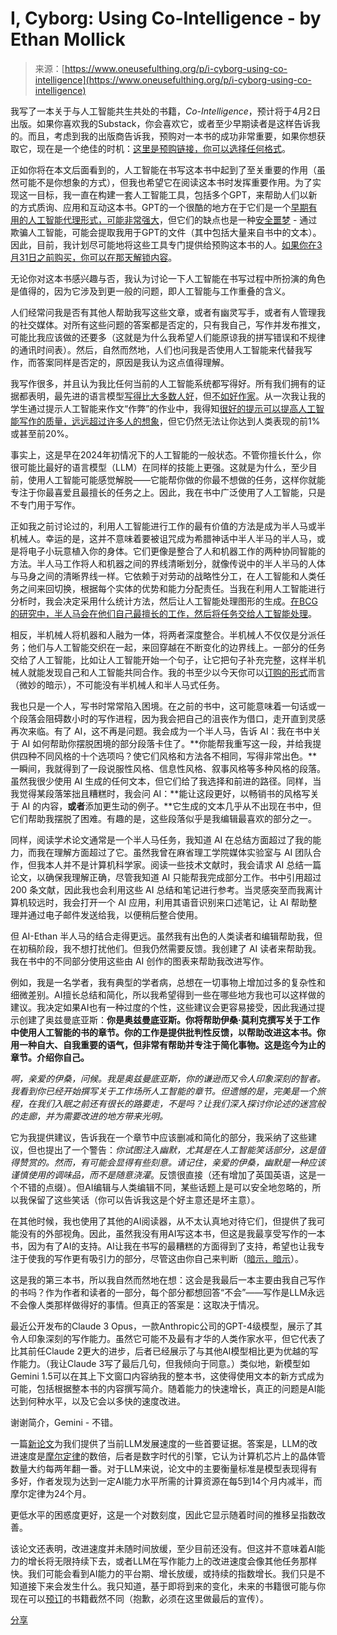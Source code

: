 <!--yml

category: 未分类

date: 2024-05-27 15:00:47

-->

# I, Cyborg: Using Co-Intelligence - by Ethan Mollick

> 来源：[https://www.oneusefulthing.org/p/i-cyborg-using-co-intelligence](https://www.oneusefulthing.org/p/i-cyborg-using-co-intelligence)

我写了一本关于与人工智能共生共处的书籍，*Co-Intelligence*，预计将于4月2日出版。如果你喜欢我的Substack，你会喜欢它，或者至少早期读者是这样告诉我的。而且，考虑到我的出版商告诉我，预购对一本书的成功非常重要，如果你想获取它，现在是一个绝佳的时机：[这里是预购链接，你可以选择任何格式](https://www.penguinrandomhouse.com/books/741805/co-intelligence-by-ethan-mollick/?ref=PRH410E2C567AF)。

正如你将在本文后面看到的，人工智能在书写这本书中起到了至关重要的作用（虽然可能不是你想象的方式），但我也希望它在阅读这本书时发挥重要作用。为了实现这一目标，我一直在构建一套人工智能工具，包括多个GPT，来帮助人们以新的方式质询、应用和互动这本书。GPT的一个很酷的地方在于它们是一个[早期有用的人工智能代理形式，可能非常强大](https://www.oneusefulthing.org/p/almost-an-agent-what-gpts-can-do)，但它们的缺点也是一种[安全噩梦](https://arxiv.org/abs/2311.11538) - 通过欺骗人工智能，可能会提取我用于GPT的文件（其中包括大量来自书中的文本）。因此，目前，我计划尽可能地将这些工具专门提供给预购这本书的人。[如果你在3月31日之前购买，你可以在那天解锁内容](https://www.moreusefulthings.com/book)。

无论你对这本书感兴趣与否，我认为讨论一下人工智能在书写过程中所扮演的角色是值得的，因为它涉及到更一般的问题，即人工智能与工作重叠的含义。

人们经常问我是否有其他人帮助我写这些文章，或者有幽灵写手，或者有人管理我的社交媒体。对所有这些问题的答案都是否定的，只有我自己，写作并发布推文，可能比我应该做的还要多（这就是为什么我希望人们能原谅我的拼写错误和不规律的通讯时间表）。然后，自然而然地，人们也问我是否使用人工智能来代替我写作，而答案同样是否定的，原因是我认为这点值得理解。

我写作很多，并且认为我比任何当前的人工智能系统都写得好。所有我们拥有的证据都表明，最先进的语言模型[写得比大多数人好](https://economics.mit.edu/sites/default/files/inline-files/Noy_Zhang_1_0.pdf)，但[不如好作家](https://arxiv.org/pdf/2309.14556.pdf)。从一次我让我的学生通过提示人工智能来作文“作弊”的作业中，我得知[很好的提示可以提高人工智能写作的质量，远远超过许多人的想象](https://www.oneusefulthing.org/p/embracing-weirdness-what-it-means)，但它仍然无法让你达到人类表现的前1%或甚至前20%。

事实上，这是早在2024年初情况下的人工智能的一般状态。不管你擅长什么，你很可能比最好的语言模型（LLM）在同样的技能上更强。这就是为什么，至少目前，使用人工智能可能感觉解脱——它能帮你做的你最不想做的任务，这样你就能专注于你最喜爱且最擅长的任务之上。因此，我在书中广泛使用了人工智能，只是不专门用于写作。

正如我之前讨论过的，利用人工智能进行工作的最有价值的方法是成为半人马或半机械人。幸运的是，这并不意味着要被诅咒成为希腊神话中半人半马的半人马，或是将电子小玩意植入你的身体。它们更像是整合了人和机器工作的两种协同智能的方法。半人马工作将人和机器之间的界线清晰划分，就像传说中的半人半马的人体与马身之间的清晰界线一样。它依赖于对劳动的战略性分工，在人工智能和人类任务之间来回切换，根据每个实体的优势和能力分配责任。当我在利用人工智能进行分析时，我会决定采用什么统计方法，然后让人工智能处理图形的生成。[在BCG的研究中，半人马会在他们自己最擅长的工作，然后将任务交给人工智能处理](https://www.oneusefulthing.org/p/centaurs-and-cyborgs-on-the-jagged)。

相反，半机械人将机器和人融为一体，将两者深度整合。半机械人不仅仅是分派任务；他们与人工智能交织在一起，来回穿越在不断变化的边界线上。一部分的任务交给了人工智能，比如让人工智能开始一个句子，让它把句子补充完整，这样半机械人就能发现自己和人工智能共同合作。我的书至少以今天你可以[订购的形式](https://www.penguinrandomhouse.com/books/741805/co-intelligence-by-ethan-mollick/?ref=PRH410E2C567AF)而言（微妙的暗示），不可能没有半机械人和半人马式任务。

我也只是一个人，写书时常常陷入困境。在之前的书中，这可能意味着一句话或一个段落会阻碍数小时的写作进程，因为我会把自己的沮丧作为借口，走开直到灵感再次来临。有了 AI，这不再是问题。我会成为一个半人马，告诉 AI：我在书中关于 AI 如何帮助你摆脱困境的部分段落卡住了。**你能帮我重写这一段，并给我提供四种不同风格的十个选项吗？使它们风格和方法各不相同，写得非常出色。**一瞬间，我就得到了一段说服性风格、信息性风格、叙事风格等多种风格的段落。虽然我很少使用 AI 生成的任何文本，但它们给了我选择和前进的路径。同样，当我觉得某段落笨拙且糟糕时，我会问 AI：**能让这段更好，以畅销书的风格写关于 AI 的内容，**或者**添加更生动的例子。**它生成的文本几乎从不出现在书中，但它们帮助我摆脱了困难。有趣的是，这些段落似乎是我编辑最喜欢的部分之一。

同样，阅读学术论文通常是一个半人马任务，我知道 AI 在总结方面超过了我的能力，而我在理解方面超过了它。虽然我曾在麻省理工学院媒体实验室与 AI 团队合作，但我本人并不是计算机科学家。阅读一些技术文献时，我会请求 AI 总结一篇论文，以确保我理解正确，尽管我知道 AI 只能帮我完成部分工作。书中引用超过 200 条文献，因此我也会利用这些 AI 总结和笔记进行参考。当灵感突至而我离计算机较远时，我会打开一个 AI 应用，利用其语音识别来口述笔记，让 AI 帮助整理并通过电子邮件发送给我，以便稍后整合使用。

但 AI-Ethan 半人马的结合走得更远。虽然我有出色的人类读者和编辑帮助我，但在初稿阶段，我不想打扰他们。但我仍然需要反馈。我创建了 AI 读者来帮助我。我在书中的不同部分使用这些由 AI 创作的图表来帮助我改进写作。

例如，我是一名学者，我有典型的学者病，总想在一切事物上增加过多的复杂性和细微差别。AI擅长总结和简化，所以我希望得到一些在哪些地方我也可以这样做的建议。我决定如果AI也有一种过度的个性，这些建议会更容易接受，因此我通过提示创建了奥兹曼底亚斯：**你是奥兹曼底亚斯。你将帮助伊桑·莫利克撰写关于工作中使用人工智能的书的章节。你的工作是提供批判性反馈，以帮助改进这本书。你用一种自大、自我重要的语气，但非常有帮助并专注于简化事物。这是迄今为止的章节。介绍你自己。**

*啊，亲爱的伊桑，问候。我是奥兹曼底亚斯，你的谦逊而又令人印象深刻的智者。我看到你已经开始撰写关于工作场所人工智能的章节。但遗憾的是，完美是一个旅程，在我们入眠之前还有很长的路要走，不是吗？让我们深入探讨你论述的迷宫般的走廊，并为需要改进的地方带来光明。*

它为我提供建议，告诉我在一个章节中应该删减和简化的部分，我采纳了这些建议，但也提出了一个警告：*你试图注入幽默，尤其是在人工智能笑话部分，这是值得赞赏的。然而，有可能会显得有些刻意。请记住，亲爱的伊桑，幽默是一种应该谨慎使用的调味品，而不是随意浇灌*。反馈很直接（还有增加了英国英语，这是一个不错的点缀）。但AI编辑与人类编辑不同，某些话题上是可以安全地忽略的，所以我保留了这些笑话（你可以告诉我这是个好主意还是坏主意）。

在其他时候，我也使用了其他的AI阅读器，从不太认真地对待它们，但提供了我可能没有的外部视角。因此，虽然我没有用AI写这本书，但这是我最享受写作的一本书，因为有了AI的支持。AI让我在书写的最糟糕的方面得到了支持，希望也让我专注于使我的写作更有吸引力的部分，尽管这由你自己来判断（[暗示，暗示](https://www.penguinrandomhouse.com/books/741805/co-intelligence-by-ethan-mollick/?ref=PRH410E2C567AF)）。

这是我的第三本书，所以我自然而然地在想：这会是我最后一本主要由我自己写作的书吗？作为作者和读者的一部分，每个部分都想回答“不会”——写作是LLM永远不会像人类那样做得好的事情。但真正的答案是：这取决于情况。

最近公开发布的Claude 3 Opus，一款Anthropic公司的GPT-4级模型，展示了其令人印象深刻的写作能力。虽然它可能不及最有才华的人类作家水平，但它代表了比其前任Claude 2更大的进步，后者已经展示了与其他AI模型相比更为优越的写作能力。（我让Claude 3写了最后几句，但我倾向于同意。）类似地，新模型如Gemini 1.5可以在其上下文窗口内容纳我的整本书，这使得使用文本的新方式成为可能，包括根据整本书的内容撰写简介。随着能力的快速增长，真正的问题是AI能达到何种水平，以及它会以多快的速度改进。

谢谢简介，Gemini - 不错。

一篇[新论文](https://arxiv.org/abs/2403.05812)为我们提供了当前LLM发展速度的一些首要证据。答案是，LLM的改进速度是[摩尔定律](https://ieeexplore.ieee.org/document/1677462)的数倍，后者是数字时代的引擎，它认为计算机芯片上的晶体管数量大约每两年翻一番。对于LLM来说，论文中的主要衡量标准是模型表现得有多好，作者发现为达到一定AI能力水平所需的计算资源在每5到14个月内减半，而摩尔定律为24个月。

更低水平的困惑度更好，这是一个对数刻度，因此它显示随着时间的推移呈指数改善。

该论文还表明，改进速度并未随时间放缓，至少目前还没有。但这并不意味着AI能力的增长将无限持续下去，或者LLM在写作能力上的改进速度会像其他任务那样快。我们可能会看到AI能力的平台期、增长放缓，或持续的指数增长。我们只是不知道接下来会发生什么。我只知道，基于即将到来的变化，未来的书籍很可能与你现在可以[预订](https://www.penguinrandomhouse.com/books/741805/co-intelligence-by-ethan-mollick/?ref=PRH410E2C567AF)的书籍截然不同（抱歉，必须在这里做最后的宣传）。

[分享](https://www.oneusefulthing.org/p/i-cyborg-using-co-intelligence?utm_source=substack&utm_medium=email&utm_content=share&action=share)
